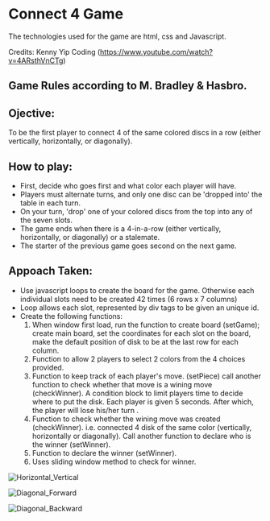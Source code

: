 # Connect 4 Game
The technologies used for the game are html, css and Javascript.

Credits: Kenny Yip Coding (https://www.youtube.com/watch?v=4ARsthVnCTg)
## Game Rules according to M. Bradley & Hasbro.
## Ojective:
To be the first player to connect 4 of the same colored discs in a row (either vertically, horizontally, or diagonally).

## How to play:

  - First, decide who goes first and what color each player will have. 
  - Players must alternate turns, and only one disc can be 'dropped into' the table in each turn. 
  - On your turn, 'drop' one of your colored discs from the top into any of the seven slots. 
  - The game ends when there is a 4-in-a-row (either vertically, horizontally, or diagonally) or a stalemate.
  - The starter of the previous game goes second on the next game.

## Appoach Taken:
  - Use javascript loops to create the board for the game. Otherwise each individual slots need to be created 42 times (6 rows x 7 columns)
  - Loop allows each slot, represented by div tags to be given an unique id.
  - Create the following functions:
     1.  When window first load, run the function to create board (setGame); create main board, set the coordinates for each slot on the board, make the default position of disk to be at the last row for each column. 
     2.  Function to allow 2 players to select 2 colors from the 4 choices provided.
     3.  Function to keep track of each player's move. (setPiece) call another function to check whether that move is a wining move (checkWinner). A condition block to limit players time to decide where to put the disk. Each player is given 5 seconds. After which, the player will lose his/her turn .
     4.  Function to check whether the wining move was created (checkWinner). i.e. connected 4 disk of the same color (vertically, horizontally or diagonally). Call another function to declare who is the winner (setWinner). 
     5.  Function to declare the winner (setWinner).
     6.  Uses sliding window method to check for winner.
 
![Horizontal_Vertical](https://user-images.githubusercontent.com/64372755/232087246-d7373c5c-5f76-4b16-bd92-c08593e7bc1a.png)
 
![Diagonal_Forward](https://user-images.githubusercontent.com/64372755/232089158-253642bb-4a40-4cbd-9c09-105541dfc961.png)
 
![Diagonal_Backward](https://user-images.githubusercontent.com/64372755/232089233-51b1a593-4d66-458b-82a8-19721f565d35.png)
